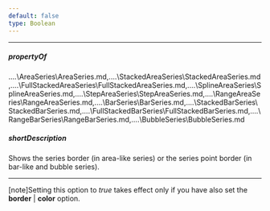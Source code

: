 ```yaml
---
default: false
type: Boolean
---
```

---
##### propertyOf
..\..\AreaSeries\AreaSeries.md,..\..\StackedAreaSeries\StackedAreaSeries.md,..\..\FullStackedAreaSeries\FullStackedAreaSeries.md,..\..\SplineAreaSeries\SplineAreaSeries.md,..\..\StepAreaSeries\StepAreaSeries.md,..\..\RangeAreaSeries\RangeAreaSeries.md,..\..\BarSeries\BarSeries.md,..\..\StackedBarSeries\StackedBarSeries.md,..\..\FullStackedBarSeries\FullStackedBarSeries.md,..\..\RangeBarSeries\RangeBarSeries.md,..\..\BubbleSeries\BubbleSeries.md

##### shortDescription
Shows the series border (in area-like series) or the series point border (in bar-like and bubble series).

---
[note]Setting this option to *true* takes effect only if you have also set the **border** | **color** option.